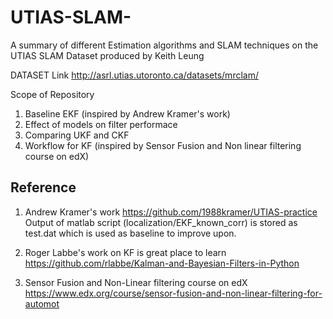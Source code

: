 # UTIAS-SLAM-
A summary of different Estimation algorithms and SLAM techniques on the UTIAS SLAM Dataset produced by Keith Leung

DATASET Link
http://asrl.utias.utoronto.ca/datasets/mrclam/


Scope of Repository
1. Baseline EKF (inspired by Andrew Kramer's work)
2. Effect of models on filter performace
3. Comparing UKF and CKF
4. Workflow for KF (inspired by Sensor Fusion and Non linear filtering course on edX)


Reference
----------
1. Andrew Kramer's work
https://github.com/1988kramer/UTIAS-practice
Output of matlab script (localization/EKF_known_corr) is stored as test.dat which is used as baseline to improve upon.

2. Roger Labbe's work on KF is great place to learn 
https://github.com/rlabbe/Kalman-and-Bayesian-Filters-in-Python


3. Sensor Fusion and Non-Linear filtering course on edX
https://www.edx.org/course/sensor-fusion-and-non-linear-filtering-for-automot

